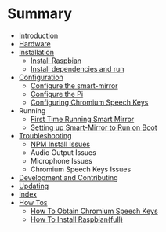 # Summary

* [Introduction](README.md)
* [Hardware](docs/hardware.md)
* [Installation](docs/installation.md)
   * [Install Raspbian](docs/installing_raspbianmd.md)
   * [Install dependencies and run](docs/install_dependencies_and_run.md)
* [Configuration](docs/configuration.md)
   * [Configure the smart-mirror](docs/configure_the_mirror.md)
   * [Configure the Pi](docs/configure_the_pi.md)
   * [Configuring Chromium Speech Keys](docs/chromium_speech_keys.md)
* Running
   * [First Time Running Smart Mirror](first_time_running_smart_mirror.md)
   * [Setting up Smart-Mirror to Run on Boot](setting_up_smart-mirror_to_run_on_boot.md)
* [Troubleshooting](docs/troubleshooting.md)
   * [NPM Install Issues](docs/npm_install_issues.md)
   * Audio Output Issues
   * Microphone Issues
   * Chromium Speech Keys Issues
* [Development and Contributing](docs/development_and_contributing.md)
* [Updating](docs/updating.md)
* [Index](SUMMARY.md)
* [How Tos](docs/how_tos.md)
   * [How To Obtain Chromium Speech Keys](docs/howto/how_to_obtain_chromium_speech_keys.md)
   * [How To Install Raspbian(full)](docs/howto/how_to_install_raspbianfull.md)

